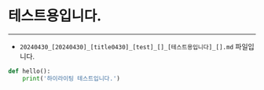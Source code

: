 
# 테스트용입니다.

---

* `20240430_[20240430]_[title0430]_[test]_[]_[테스트용입니다]_[].md` 파일입니다.
```python
def hello():
    print('하이라이팅 테스트입니다.')
```
